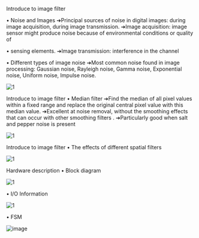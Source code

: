 Introduce to image filter


• Noise and Images
➔Principal sources of noise in digital images: during image acquisition, during image transmission.
➔Image acquisition: image sensor might produce noise because of environmental conditions or quality of 

• sensing elements.
➔Image transmission: interference in the channel

• Different types of image noise
➔Most common noise found in image processing: Gaussian noise, Rayleigh noise, Gamma noise, Exponential noise, Uniform noise, Impulse noise.


![1](https://github.com/Lin-Yu-Ming/Median-filter/assets/71814265/492856d1-4b67-44a2-a563-b839ace98eec)


Introduce to image filter
• Median filter
➔Find the median of all pixel values within a fixed range and replace the original central pixel value with this median value.
➔Excellent at noise removal, without the smoothing effects that can occur with other smoothing filters .
➔Particularly good when salt and pepper noise is present


![1](https://github.com/Lin-Yu-Ming/Median-filter/assets/71814265/23a0e8b8-e613-43dc-bc5a-e6948eb786c3)


 Introduce to image filter
 • The effects of different spatial filters


![1](https://github.com/Lin-Yu-Ming/Median-filter/assets/71814265/bc89fc40-0b23-4a33-9638-17529fa34907)


Hardware description
 • Block diagram


 ![1](https://github.com/Lin-Yu-Ming/Median-filter/assets/71814265/a0f2683a-2c02-450e-9b92-6124c3741eb6)


  • I/O Information


  ![1](https://github.com/Lin-Yu-Ming/Median-filter/assets/71814265/da4bdd90-e195-40cc-a72e-56966b8a2a6c)



• FSM


![image](https://github.com/Lin-Yu-Ming/Median-filter/assets/71814265/53d49873-4e14-4613-a484-0c91e211a703)

